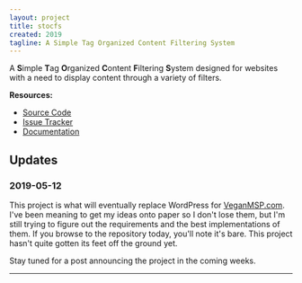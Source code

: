 ```yaml
---
layout: project
title: stocfs
created: 2019
tagline: A Simple Tag Organized Content Filtering System
---
```


A **S**imple **T**ag **O**rganized **C**ontent **F**iltering **S**ystem
designed for websites with a need to display content through a variety of
filters.

**Resources:**

* [Source Code][git]
* [Issue Tracker][todo]
* [Documentation][man]

## Updates

### 2019-05-12

This project is what will eventually replace WordPress for 
[VeganMSP.com]. I've been meaning to get my ideas onto paper so I don't
lose them, but I'm still trying to figure out the requirements and the
best implementations of them. If you browse to the repository today,
you'll note it's bare. This project hasn't quite gotten its feet off the
ground yet.

Stay tuned for a post announcing the project in the coming weeks.

---

[git]:https://git.sr.ht/~mjorgensen/stocfs
[todo]:https://todo.sr.ht/~mjorgensen/stocfs
[man]:https://man.sr.ht/~mjorgensen/stocfs
[VeganMSP.com]: https://veganmsp.com